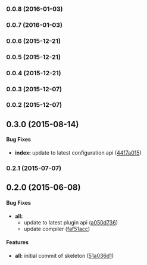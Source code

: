 ### 0.0.8 (2016-01-03)


### 0.0.7 (2016-01-03)


### 0.0.6 (2015-12-21)


### 0.0.5 (2015-12-21)


### 0.0.4 (2015-12-21)


### 0.0.3 (2015-12-07)


### 0.0.2 (2015-12-07)


## 0.3.0 (2015-08-14)


#### Bug Fixes

* **index:** update to latest configuration api ([44f7a015](http://github.com/aurelia/skeleton-plugin/commit/44f7a015c0f15251bd07b327e42c875eaccbb735))


### 0.2.1 (2015-07-07)


## 0.2.0 (2015-06-08)


#### Bug Fixes

* **all:**
  * update to latest plugin api ([a050d736](http://github.com/aurelia/skeleton-plugin/commit/a050d736d32811066ffa902615cc73e1a5cbb6e3))
  * update compiler ([faf51acc](http://github.com/aurelia/skeleton-plugin/commit/faf51accc1514c6767eaed60df16dd3d586b5cc5))


#### Features

* **all:** initial commit of skeleton ([51a036d1](http://github.com/aurelia/skeleton-plugin/commit/51a036d146750a0bafd443dbc3def51ef7f89f6e))

